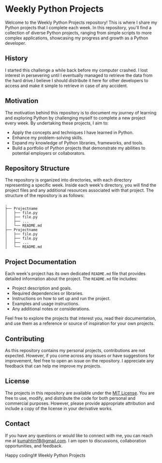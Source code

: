 # Weekly Python Projects

Welcome to the Weekly Python Projects repository! This is where I share my Python projects that I complete each week. In this repository, you'll find a collection of diverse Python projects, ranging from simple scripts to more complex applications, showcasing my progress and growth as a Python developer.

## History
I started this challenge a while back before my computer crashed. I lost interest in persevering until I eventually managed to retrieve the data from the hard drive.I believe I should distribute it here for other developers to access and make it simple to retrieve in case of any accident.

## Motivation

The motivation behind this repository is to document my journey of learning and exploring Python by challenging myself to complete a new project every week. By undertaking these projects, I aim to:

- Apply the concepts and techniques I have learned in Python.
- Enhance my problem-solving skills.
- Expand my knowledge of Python libraries, frameworks, and tools.
- Build a portfolio of Python projects that demonstrate my abilities to potential employers or collaborators.

## Repository Structure

The repository is organized into directories, with each directory representing a specific week. Inside each week's directory, you will find the project files and any additional resources associated with that project. The structure of the repository is as follows:

```
.
├── Projectname
│   ├── file.py
│   ├── file.py
│   ├── ...
│   └── README.md
├── Projectname
│   ├── file.py
│   ├── file.py
│   ├── ...
│   └── README.md
```

## Project Documentation

Each week's project has its own dedicated `README.md` file that provides detailed information about the project. The `README.md` file includes:

- Project description and goals.
- Required dependencies or libraries.
- Instructions on how to set up and run the project.
- Examples and usage instructions.
- Any additional notes or considerations.

Feel free to explore the projects that interest you, read their documentation, and use them as a reference or source of inspiration for your own projects.

## Contributing

As this repository contains my personal projects, contributions are not expected. However, if you come across any issues or have suggestions for improvement, feel free to open an issue on the repository. I appreciate any feedback that can help me improve my projects.

## License

The projects in this repository are available under the [MIT License](LICENSE). You are free to use, modify, and distribute the code for both personal and commercial purposes. However, please provide appropriate attribution and include a copy of the license in your derivative works.

## Contact

If you have any questions or would like to connect with me, you can reach me at [kumahtim18@gmail.com](mailto:kumahtim18@gmail.com). I am open to discussions, collaboration opportunities, and feedback.

Happy coding!# Weekly Python Projects

